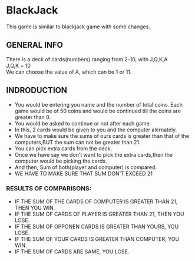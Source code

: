 # BlackJack
This game is similar to blackjack game with some changes.

## GENERAL INFO
There is a deck of cards(numbers) ranging from 2-10, with J,Q,K,A  
J,Q,K = 10  
We can choose the value of A, which can be 1 or 11.    

## INDRODUCTION
- You would be entering you name and the number of total coins. Each game would be of 50 coins and would be continued till the coins are greater than 0.  
- You would be asked to continue or not after each game.   
- In this, 2 cards would be given to you and the computer alernately.  
- We have to make sure the sums of ours cards is greater than that of the computers,BUT the sum can not be greater than 21.  
- You can pick extra cards from the deck.  
- Once we have say we don't want to pick the extra cards,then the computer would be picking the cards.  
- And then, Sum of both(player and computer) is compared.  
- WE HAVE TO MAKE SURE THAT SUM DON'T EXCEED 21  

### RESULTS OF COMPARISONS:
- IF THE SUM OF THE CARDS OF  COMPUTER IS GREATER THAN 21, THEN YOU WIN.  
- IF  THE SUM OF CARDS OF  PLAYER IS GREATER THAN 21, THEN YOU LOSE.  
- IF THE SUM OF OPPONEN CARDS IS GREATER THAN YOURS, YOU LOSE.  
- IF THE SUM OF YOUR CARDS IS GREATER THAN COMPUTER, YOU WIN.  
- IF THE SUM OF CARDS ARE SAME, YOU LOSE.  
